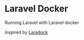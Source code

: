 # Laravel Docker

Running Laravel with Laravel docker

Inspired by [Laradock](https://github.com/LaraDock/laradock)

